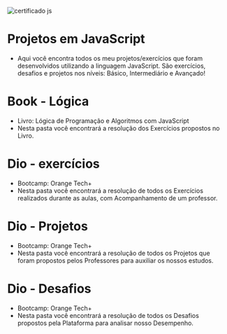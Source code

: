 ![certificado js](https://github.com/user-attachments/assets/e4888718-7702-4882-9c19-390d7e0af8ce)

# Projetos em JavaScript 
- Aqui você encontra todos os meu projetos/exercícios que foram desenvolvidos utilizando a linguagem JavaScript. São exercícios, desafios e projetos nos níveis: Básico, Intermediário e Avançado!


# Book - Lógica
- Livro: Lógica de Programação e Algoritmos com JavaScript
- Nesta pasta você encontrará a resolução dos Exercícios propostos no Livro.


# Dio - exercícios
- Bootcamp: Orange Tech+
- Nesta pasta você encontrará a resolução de todos os Exercícios realizados durante as aulas, com Acompanhamento de um professor.


# Dio - Projetos
- Bootcamp: Orange Tech+
- Nesta pasta você encontrará a resolução de todos os Projetos que foram propostos pelos Professores para auxiliar os nossos estudos.


# Dio - Desafios 
- Bootcamp: Orange Tech+
- Nesta pasta você encontrará a resolução de todos os Desafios propostos pela Plataforma para analisar nosso Desempenho.
